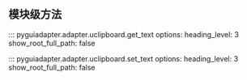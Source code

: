 ## 模块级方法
::: pyguiadapter.adapter.uclipboard.get_text
    options:
        heading_level: 3
        show_root_full_path: false

::: pyguiadapter.adapter.uclipboard.set_text
    options:
        heading_level: 3
        show_root_full_path: false